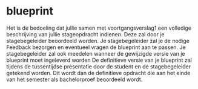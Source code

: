 # blueprint

Het is de bedoeling dat jullie samen met voortgangsverslag1 een volledige beschrijving van jullie stageopdracht indienen.
Deze zal door je stagebegeleider beoordeeld worden. Je stagebegeleider zal je de nodige Feedback bezorgen en eventueel vragen de blueprint aan te passen. Je stagebegeleider zal ook meedelen wanneer de gewijzigde versie van je blueprint moet ingeleverd worden
De definitieve versie van je blueprint zal tijdens de tussentijdse presentatie door de student en de stagebegeleider getekend worden.
Dit wordt dan de definitieve opdracht die aan het einde van het semester als bachelorproef beoordeeld wordt.